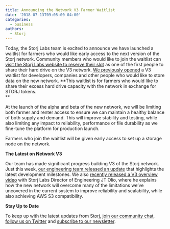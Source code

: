 ```yaml
---
title: Announcing the Network V3 Farmer Waitlist
date: '2018-07-13T09:05:00-04:00'
categories:
  - business
authors:
  - Storj
---
```

Today, the Storj Labs team is excited to announce we have launched a waitlist for farmers who would like early access to the next version of the Storj network. Community members who would like to join the waitlist can [visit the Storj Labs website to reserve their slot](storj.io/sign-up-farmer) as one of the first people to share their hard drive on the V3 network. [We previously opened](https://storj.io/sign-up) a V3 waitlist for developers, companies and other people who would like to store data on the new network. **This waitlist is for farmers who would like to share their excess hard drive capacity with the network in exchange for STORJ tokens.  
**

At the launch of the alpha and beta of the new network, we will be limiting both farmer and renter access to ensure we can maintain a healthy balance of both supply and demand. This will improve stability and testing, while also limiting any impact to reliability, performance or file durability as we fine-tune the platform for production launch.

Farmers who join the waitlist will be given early access to set up a storage node on the network.

**The Latest on Network V3**

Our team has made significant progress building V3 of the Storj network. Just this week, [our engineering team released an update](https://storj.io/blog/2018/07/prod.-mgr-development-update-2/) that highlights the latest development milestones. We also [recently released a V3 overview video](https://storj.io/blog/2018/06/a-look-at-storj-labs-decentralized-cloud-storage-architecture-with-jt-olio/) with Storj Labs Director of Engineering JT Olio, where he explains how the new network will overcome many of the limitations we’ve uncovered in the current system to improve reliability and scalability, while also achieving AWS S3 compatibility.

**Stay Up to Date**

To keep up with the latest updates from Storj, [join our community chat](https://community.storj.io/), [follow us on Twitter](https://twitter.com/storjproject) and [subscribe to our newsletter](https://storj.io/community.html).
